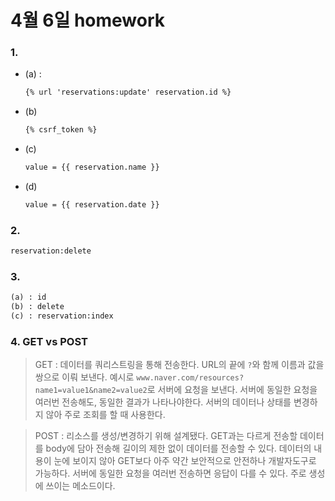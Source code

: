 # 4월 6일 homework

### 1. 

* (a) : 

  ```html
  {% url 'reservations:update' reservation.id %}
  ```

* (b)

  ```html
  {% csrf_token %}
  ```

* (c)

  ```html
  value = {{ reservation.name }}
  ```

* (d)

  ```html
  value = {{ reservation.date }}
  ```

### 2. 

```html
reservation:delete
```

### 3. 

```html
(a) : id
(b) : delete
(c) : reservation:index
```

### 4.  GET vs POST

> GET :  데이터를 쿼리스트링을 통해 전송한다. URL의 끝에 `?`와 함께 이름과 값을 쌍으로 이뤄 보낸다. 예시로 `www.naver.com/resources?name1=value1&name2=value2`로 서버에 요청을 보낸다. 서버에 동일한 요청을 여러번 전송해도, 동일한 결과가 나타나야한다. 서버의 데이터나 상태를 변경하지 않아 주로 조회를 할 때 사용한다.



> POST :  리소스를 생성/변경하기 위해 설계됐다. GET과는 다르게 전송할 데이터를 body에 담아 전송해 길이의 제한 없이 데이터를 전송할 수 있다. 데이터의 내용이 눈에 보이지 않아 GET보다 아주 약간 보안적으로 안전하나 개발자도구로 가능하다. 서버에 동일한 요청을 여러번 전송하면 응답이 다를 수 있다. 주로 생성에 쓰이는 메소드이다.